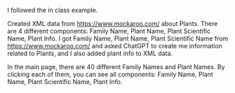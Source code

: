 I followed the in class example.

Created XML data from https://www.mockaroo.com/ about Plants. There are 4 different components: Family Name, Plant Name, Plant Scientific Name, Plant Info. I got Family Name, 
Plant Name, Plant Scientific Name from https://www.mockaroo.com/ and asked ChatGPT to create me information related to Plants, and I also added plant info to XML data.

In the main page, there are 40 different Family Names and Plant Names. By clicking each of them, you can see all components: Family Name, Plant Name, Plant Scientific Name,
Plant Info.
